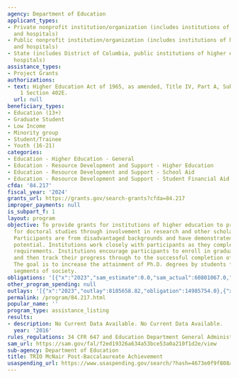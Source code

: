 ```yaml
---
agency: Department of Education
applicant_types:
- Private nonprofit institution/organization (includes institutions of higher education
  and hospitals)
- Public nonprofit institution/organization (includes institutions of higher education
  and hospitals)
- State (includes District of Columbia, public institutions of higher education and
  hospitals)
assistance_types:
- Project Grants
authorizations:
- text: Higher Education Act of 1965, as amended, Title IV, Part A, Subpart 2, Chapter
    1 Section 402E.
  url: null
beneficiary_types:
- Education (13+)
- Graduate Student
- Low Income
- Minority group
- Student/Trainee
- Youth (16-21)
categories:
- Education - Higher Education - General
- Education - Resource Development and Support - Higher Education
- Education - Resource Development and Support - School Aid
- Education - Resource Development and Support - Student Financial Aid
cfda: '84.217'
fiscal_year: '2024'
grants_url: https://grants.gov/search-grants?cfda=84.217
improper_payments: null
is_subpart_f: 1
layout: program
objective: To provide grants for institutions of higher education to prepare participants
  for doctoral studies through involvement in research and other scholarly activities.
  Participants are from disadvantaged backgrounds and have demonstrated strong academic
  potential. Institutions work closely with participants as they complete their undergraduate
  requirements. Institutions encourage participants to enroll in graduate programs
  and then track their progress through to the successful completion of advanced degrees.
  The goal is to increase the attainment of Ph.D. degrees by students from underrepresented
  segments of society.
obligations: '[{"x":"2023","sam_estimate":0.0,"sam_actual":60801067.0,"usa_spending_actual":60801067.0},{"x":"2024","sam_estimate":0.0,"sam_actual":60166049.0,"usa_spending_actual":57795336.66},{"x":"2025","sam_estimate":0.0,"sam_actual":61400000.0,"usa_spending_actual":0.0}]'
other_program_spending: null
outlays: '[{"x":"2023","outlay":8185658.82,"obligation":14985754.0},{"x":"2024","outlay":252448.15,"obligation":634699.0},{"x":"2025","outlay":0.0,"obligation":0.0}]'
permalink: /program/84.217.html
popular_name: ''
program_type: assistance_listing
results:
- description: No Current Data Available. No Current Data Available.
  year: '2016'
rules_regulations: 34 CFR 647 and Education Department General Administrative Regulations.
sam_url: https://sam.gov/fal/f2ed19326a634a53bce53a0a210f1d2e/view
sub-agency: Department of Education
title: TRIO McNair Post-Baccalaureate Achievement
usaspending_url: https://www.usaspending.gov/search/?hash=4673e0f9f808a706ad332f939e4b69fa
---
```

